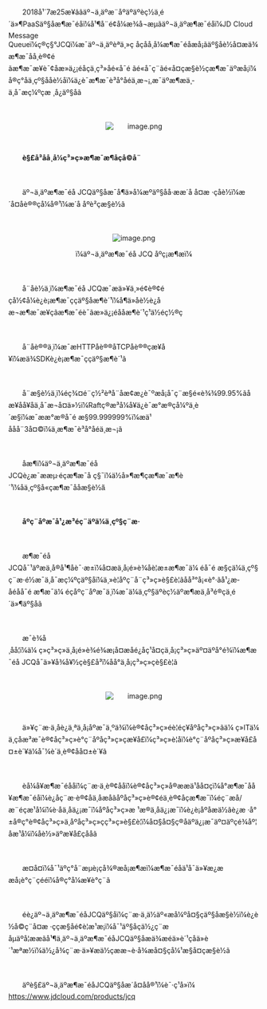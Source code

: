 <p style="text-indent: 2em;"><span style="text-indent: 2em;">2018</span><span style="text-indent: 2em;">å¹´7æ25æ¥ââäº¬ä¸äºæ¨åºäºäºèç½ä¸­é´ä»¶PaaSäº§åæ¶æ¯éåï¼å¹¶å¨é¢å¼æ¾å¬æµãäº¬ä¸äºæ¶æ¯éåï¼JD Cloud Message Queueï¼ç®ç§°JCQï¼æ¯äº¬ä¸äºèªä¸»ç åçåå¸å¼æ¶æ¯éåæå¡ãäº§åè½å¤æä¾æ¶æ¯åå¸è®¢éãæ¶æ¯æ¥è¯¢åæ­»ä¿¡éåç­ä¸ç³»åé«å¯é ãé«å¯ç¨ãé«å¤çæ§è½çæ¶æ¯äºæå¡ï¼å®ç°åä¸çº§ååè½åï¼ä¿è¯æ¶æ¯è³å°åéä¸æ¬¡,æ¯äºæ¶æä¸­ä¸å¯æç¼ºçæ ¸å¿äº§åã</span></p>
<p style="text-indent: 2em;"><span style="text-indent: 2em;"><br/></span></p>
<p style="text-indent: 0em; text-align: center;"><span style="text-indent: 2em;"><img src="//img1.jcloudcs.com/cms/151f1263-4775-45db-9a8a-75f9b759e43020180803114801.png" title="" alt="image.png"/></span></p>
<p style="text-indent: 0em;"><span style="text-indent: 2em;"><br/></span></p>
<p style="text-indent: 0em;"></p>
<p style="text-indent: 2em;"><strong>è§£å³åå¸å¼ç³»ç»æ¶æ¯æ¶åçå©å¨</strong></p>
<p style="text-indent: 0em;"><span style="text-indent: 2em;"></span><br/></p>
<p style="text-indent: 2em;">äº¬ä¸äºæ¶æ¯éå JCQäº§åæ¯å¶ä»å¼æºäº§åå·ææ´å å¤æ ·çåè½ï¼æ´å¤åè®®çå¼å®¹ï¼æ´å åºè²çæ§è½ã</p>
<p style="text-indent: 2em;"><br/></p>
<p style="text-align: center; text-indent: 0em;"><img src="//img1.jcloudcs.com/cms/f77feef5-4748-4b94-a316-92245b6a575e20180803114925.png" title="" alt="image.png"/></p>
<p style="text-align: center;">ï¼äº¬ä¸äºæ¶æ¯éå JCQ åºç¡æ¶æï¼</p>
<p><br/></p>
<p style="text-indent: 2em;"><span style="text-indent: 2em;">å¨åè½ä¸ï¼æ¶æ¯éå JCQæ¯æä»¥ä¸»é¢è®¢éçå½¢å¼è¿è¡æ¶æ¯ççäº§åæ¶è´¹ï¼å¶ä»åè½è¿åæ¬æ¶æ¯æ¥çãæ¶æ¯éè¯ãæ­»ä¿¡éååæ¶è´¹ç¹ä½éç½®ç­</span></p>
<p style="text-indent: 2em;"><span style="text-indent: 2em;"><br/></span></p>
<p style="text-indent: 2em;"><span style="text-indent: 2em;">å¨åè®®ä¸ï¼æ¯æHTTPåè®®åTCPåè®®çæ¥å¥ï¼æä¾SDKè¿è¡æ¶æ¯ççäº§æ¶è´¹ã</span></p>
<p style="text-indent: 2em;"><span style="text-indent: 2em;"><br/></span></p>
<p style="text-indent: 2em;"><span style="text-indent: 2em;">å¨æ§è½ä¸ï¼éç¾¤é¨ç½²èªå¨åæ¢æ¿è¯ºæå¡å¯ç¨æ§é«è¾¾99.95%ãåæ­¥åå¥åä¸å¯æ¬å¤ä»½ï¼Raftç®æ³å¼å¥ä¿è¯æ°æ®çå¼ºä¸è´æ§ï¼æ¯ææ°æ®å¯é æ§99.999999%ï¼æä¹åå­å¨3å¤©ï¼ä¸æ¶æ¯è³å°åéä¸æ¬¡ã</span></p>
<p style="text-indent: 2em;"><span style="text-indent: 2em;"><br/></span></p>
<p style="text-indent: 2em;"><span style="text-indent: 2em;">åæ¶ï¼äº¬ä¸äºæ¶æ¯éå JCQè¿æ¯ææµ·éçæ¶æ¯å ç§¯ï¼ä½å»¶æ¶çæ¶æ¯æ¶è´¹ï¼åä¸çº§å«çæ¶æ¯ååæ§è½</span><span style="text-indent: 2em;"><span style="font-size:14px;font-family:&#39;å¾®è½¯éé»&#39;,sans-serif">ã</span></span></p>
<p style="text-indent: 2em;"><span style="text-indent: 2em;"><span style="font-size:14px;font-family:&#39;å¾®è½¯éé»&#39;,sans-serif"><br/></span></span></p>
<p style="text-indent: 2em;"><strong>åºç¨åºæ¯å¹¿æ³éç¨äºä¼ä¸çº§ç¨æ·</strong></p>
<p style="text-indent: 2em;"><strong><br/></strong></p>
<p style="text-indent: 2em;"><span style="text-indent: 2em;">æ¶æ¯éå JCQå¯¹äºæä¸å®å¹¶åè¯·æ±ï¼å¤æä¸å¡é»è¾åè¦æ±æ¶æ¯ä¼ éå¯é æ§çä¼ä¸çº§ç¨æ·é½æ¯ä¸å¯æç¼ºçäº§åï¼ä¸»è¦åºç¨å¨ç³»ç»è§£è¦ãåå³°å¡«è°·ãå¹¿æ­åéåå¯é æ¶æ¯ä¼ éç­åºç¨åºæ¯ä¸­ï¼æ¯ä¼ä¸çº§äºèç½äºæ¶æä¸­å³é®çä¸­é´ä»¶äº§åã</span></p>
<p style="text-indent: 2em;"><span style="text-indent: 2em;"><br/></span></p>
<p style="text-indent: 2em;"><span style="text-indent: 2em;">æ¯è¾å¸åå¦ï¼ä¼ ç»ç³»ç»ä¸å¡é»è¾é¾æ¡å¤æåé¿åç¹å¤çä¸å¡ç³»ç»äº¤äºå°é¾ï¼æ¶æ¯éå JCQå¯ä»¥å¾å¥½çè§£å³ï¼åå°ä¸å¡ç³»ç»çè§£è¦ã</span></p>
<p style="text-indent: 2em;"><span style="text-indent: 2em;"><br/></span></p>
<p style="text-indent: 0em; text-align: center;"><span style="text-indent: 2em;"><img src="//img1.jcloudcs.com/cms/30247d6d-c282-4b93-8e5a-f15bf3c1612520180803115220.png" title="" alt="image.png"/></span></p>
<p style="text-indent: 0em;"><span style="text-indent: 2em;"><br/></span></p>
<p style="text-indent: 2em;"><span style="text-indent: 2em;">ä»¥ç¨æ·ä¸åè¿ä¸ªä¸å¡åºæ¯ä¸ºä¾ï¼è®¢åç³»ç»éè¦éç¥åºå­ç³»ç»ãä¼ ç»ITä¼ä¸çåæ³æ¯è®¢åç³»ç»è°ç¨åºå­ç³»ç»çæ¥å£ï¼ç³»ç»è¦åï¼è°ç¨åºå­ç³»ç»æ¥å£å¤±è´¥ä¼å¯¼è´ä¸è®¢åå¤±è´¥ã</span></p>
<p style="text-indent: 2em;"><span style="text-indent: 2em;"><br/></span></p>
<p style="text-indent: 2em;"><span style="text-indent: 2em;">èå¼å¥æ¶æ¯éååï¼ç¨æ·ä¸è®¢ååï¼è®¢åç³»ç»å®ææä¹åå¤çï¼å°æ¶æ¯åå¥æ¶æ¯éåï¼è¿åç¨æ·è®¢åä¸åæåãåºå­ç³»ç»è®¢éä¸è®¢åçæ¶æ¯ï¼éç¨æå/æ¨éçæ¹å¼ï¼è·åä¸åä¿¡æ¯ï¼åºå­ç³»ç»æ ¹æ®ä¸åä¿¡æ¯ï¼è¿è¡åºå­æä½ãè¿æ ·å°±å®ç°è®¢åç³»ç»ä¸åºå­ç³»ç»çç³»ç»è§£è¦ï¼å¤§å¤§ç®åäºä¿¡æ¯äº¤äºçé¾åº¦åæ¹å¼ï¼åè½»äºæ¥å£çååã</span></p>
<p style="text-indent: 2em;"><span style="text-indent: 2em;"><br/></span></p>
<p></p>
<p style="text-indent: 2em;">æ­¤å¤ï¼å¯¹äºç°å¨æµè¡çå¾®æå¡æ¶æï¼æ¶æ¯éåä¹å¯ä»¥æ¿ææå¡è°ç¨çééï¼å®ç°å¼æ­¥è°ç¨ã</p>
<p style="text-indent: 2em;"><br/></p>
<p style="text-indent: 2em;">éè¿äº¬ä¸äºæ¶æ¯éåJCQäº§åï¼ç¨æ·ä¸ä½äº«æå¼ºå¤§çäº§åæ§è½ï¼è¿è½å©ç¨å¤æ ·ççæ§åé¢è­¦æ¹æ¡ï¼å¯¹äº§åçä½¿ç¨æåµäºå¦ææãå¹¶ä¸äº¬ä¸äºæ¶æ¯éåJCQäº§åæä¾æéä»è´¹çåä»è´¹æªæ½ï¼ä½¿å¾ç¨æ·ä»¥æä½çææ¬è·å¾æå¤§çå¼¹æ§å¤çæ§è½ã</p>
<p style="text-indent: 2em;"><br/></p>
<p style="text-indent: 2em;">äºè§£äº¬ä¸äºæ¶æ¯éåJCQäº§åæ´å¤åå®¹ï¼è¯·ç¹å»ï¼ <a href="https://www.jdcloud.com/products/jcq">https://www.jdcloud.com/products/jcq</a></p>
<p style="text-indent: 2em;"><br/></p>
<p style="text-indent: 2em;"><span style="text-indent: 2em;"></span></p>
